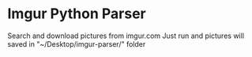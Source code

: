 # Imgur Python Parser
Search and download pictures from imgur.com
Just run and pictures will saved in "~/Desktop/imgur-parser/" folder
